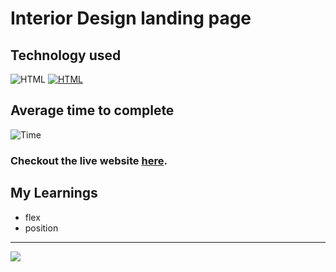 # Interior Design landing page

## Technology used
![HTML](https://img.shields.io/badge/HTML-Yes-blue.svg) [![HTML](https://img.shields.io/badge/CSS-Yes-blue.svg)]()

## Average time to complete

![Time](https://img.shields.io/badge/Time%20Taken-1hrs-green.svg)


### Checkout the live website [here](https://mayankraj-lcp10.netlify.app/).

## My Learnings


- flex 
- position

---
<img src="project.png" max-width=600px>

